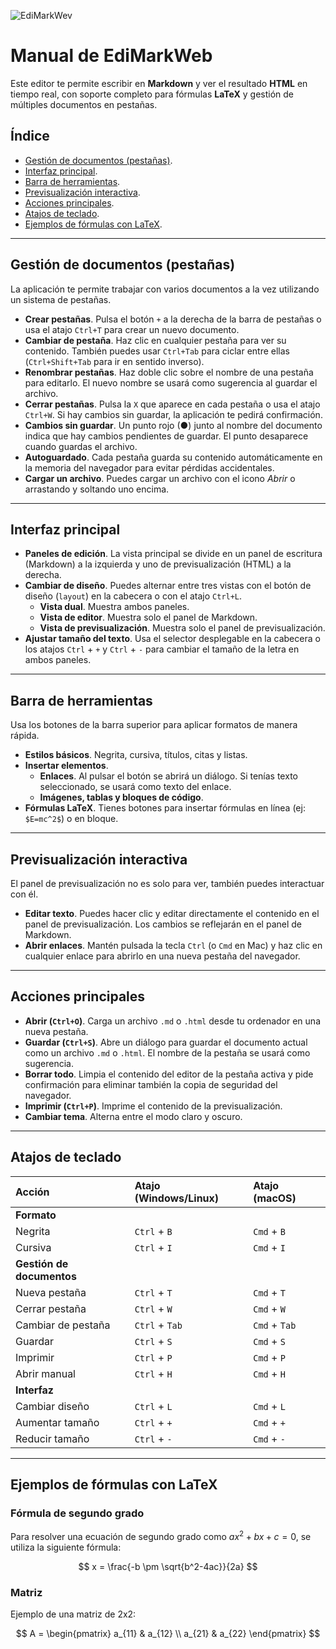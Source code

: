 ![EdiMarkWev](https://jjdeharo.github.io/edimarkweb/logo_100px.png)

# Manual de EdiMarkWeb

Este editor te permite escribir en **Markdown** y ver el resultado **HTML** en tiempo real, con soporte completo para fórmulas **LaTeX** y gestión de múltiples documentos en pestañas.

## Índice

* [Gestión de documentos (pestañas)](#gestión-de-documentos-pestañas).
* [Interfaz principal](#interfaz-principal).
* [Barra de herramientas](#barra-de-herramientas).
* [Previsualización interactiva](#previsualización-interactiva).
* [Acciones principales](#acciones-principales).
* [Atajos de teclado](#atajos-de-teclado).
* [Ejemplos de fórmulas con LaTeX](#ejemplos-de-fórmulas-con-latex).

---

## Gestión de documentos (pestañas)

La aplicación te permite trabajar con varios documentos a la vez utilizando un sistema de pestañas.

* **Crear pestañas**. Pulsa el botón `+` a la derecha de la barra de pestañas o usa el atajo `Ctrl+T` para crear un nuevo documento.
* **Cambiar de pestaña**. Haz clic en cualquier pestaña para ver su contenido. También puedes usar `Ctrl+Tab` para ciclar entre ellas (`Ctrl+Shift+Tab` para ir en sentido inverso).
* **Renombrar pestañas**. Haz doble clic sobre el nombre de una pestaña para editarlo. El nuevo nombre se usará como sugerencia al guardar el archivo.
* **Cerrar pestañas**. Pulsa la `X` que aparece en cada pestaña o usa el atajo `Ctrl+W`. Si hay cambios sin guardar, la aplicación te pedirá confirmación.
* **Cambios sin guardar**. Un punto rojo (●) junto al nombre del documento indica que hay cambios pendientes de guardar. El punto desaparece cuando guardas el archivo.
* **Autoguardado**. Cada pestaña guarda su contenido automáticamente en la memoria del navegador para evitar pérdidas accidentales.
* **Cargar un archivo**. Puedes cargar un archivo con el icono *Abrir* o arrastando y soltando uno encima.

---

## Interfaz principal

* **Paneles de edición**. La vista principal se divide en un panel de escritura (Markdown) a la izquierda y uno de previsualización (HTML) a la derecha.
* **Cambiar de diseño**. Puedes alternar entre tres vistas con el botón de diseño (`layout`) en la cabecera o con el atajo `Ctrl+L`.
    * **Vista dual**. Muestra ambos paneles.
    * **Vista de editor**. Muestra solo el panel de Markdown.
    * **Vista de previsualización**. Muestra solo el panel de previsualización.
* **Ajustar tamaño del texto**. Usa el selector desplegable en la cabecera o los atajos `Ctrl` + `+` y `Ctrl` + `-` para cambiar el tamaño de la letra en ambos paneles.

---

## Barra de herramientas

Usa los botones de la barra superior para aplicar formatos de manera rápida.

* **Estilos básicos**. Negrita, cursiva, títulos, citas y listas.
* **Insertar elementos**.
    * **Enlaces**. Al pulsar el botón se abrirá un diálogo. Si tenías texto seleccionado, se usará como texto del enlace.
    * **Imágenes, tablas y bloques de código**.
* **Fórmulas LaTeX**. Tienes botones para insertar fórmulas en línea (ej: `$E=mc^2$`) o en bloque.

---

## Previsualización interactiva

El panel de previsualización no es solo para ver, también puedes interactuar con él.

* **Editar texto**. Puedes hacer clic y editar directamente el contenido en el panel de previsualización. Los cambios se reflejarán en el panel de Markdown.
* **Abrir enlaces**. Mantén pulsada la tecla `Ctrl` (o `Cmd` en Mac) y haz clic en cualquier enlace para abrirlo en una nueva pestaña del navegador.

---

## Acciones principales

* **Abrir (`Ctrl+O`)**. Carga un archivo `.md` o `.html` desde tu ordenador en una nueva pestaña.
* **Guardar (`Ctrl+S`)**. Abre un diálogo para guardar el documento actual como un archivo `.md` o `.html`. El nombre de la pestaña se usará como sugerencia.
* **Borrar todo**. Limpia el contenido del editor de la pestaña activa y pide confirmación para eliminar también la copia de seguridad del navegador.
* **Imprimir (`Ctrl+P`)**. Imprime el contenido de la previsualización.
* **Cambiar tema**. Alterna entre el modo claro y oscuro.

---

## Atajos de teclado

| Acción | Atajo (Windows/Linux) | Atajo (macOS) |
| :--- | :--- | :--- |
| **Formato** | | |
| Negrita | `Ctrl` + `B` | `Cmd` + `B` |
| Cursiva | `Ctrl` + `I` | `Cmd` + `I` |
| **Gestión de documentos** | | |
| Nueva pestaña | `Ctrl` + `T` | `Cmd` + `T` |
| Cerrar pestaña | `Ctrl` + `W` | `Cmd` + `W` |
| Cambiar de pestaña | `Ctrl` + `Tab` | `Cmd` + `Tab` |
| Guardar | `Ctrl` + `S` | `Cmd` + `S` |
| Imprimir | `Ctrl` + `P` | `Cmd` + `P` |
| Abrir manual | `Ctrl` + `H` | `Cmd` + `H` |
| **Interfaz** | | |
| Cambiar diseño | `Ctrl` + `L` | `Cmd` + `L` |
| Aumentar tamaño | `Ctrl` + `+` | `Cmd` + `+` |
| Reducir tamaño | `Ctrl` + `-` | `Cmd` + `-` |

---

## Ejemplos de fórmulas con LaTeX

### Fórmula de segundo grado

Para resolver una ecuación de segundo grado como $ax^2 + bx + c = 0$, se utiliza la siguiente fórmula:

$$
x = \frac{-b \pm \sqrt{b^2-4ac}}{2a}
$$

### Matriz

Ejemplo de una matriz de 2x2:

$$
A = \begin{pmatrix}
a_{11} & a_{12} \\
a_{21} & a_{22}
\end{pmatrix}
$$
